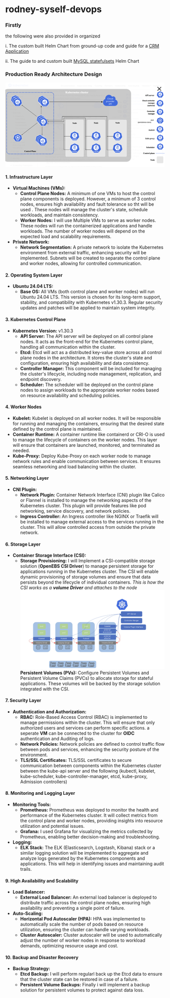 # rodney-syself-devops

### **Firstly**

the following were also provided in organized 

i. The  custom built Helm Chart from ground-up code and guide for a [CRM Application](demo-crm-app/AppGuide.md)

ii. The guide to and custom built [MySQL statefulsets](custom-sql-chart/Main_Guide.md) Helm Chart

### **Production Ready Architecture Design**

![1723406983630](image/GuideProductionHelmChart/1723406983630.png)

#### **1. Infrastructure Layer**

* **Virtual Machines (VMs):**
  * **Control Plane Nodes:** A minimum of one VMs to host the control plane components is deployed. However, a minimum of 3 control nodes, ensures high availability and fault tolerance so tht will be used . These nodes will manage the cluster's state, schedule workloads, and maintain consistency.
  * **Worker Nodes:** I will use Multiple VMs to serve as worker nodes. These nodes will run the containerized applications and handle workloads. The number of worker nodes will depend on the expected load and scalability requirements.
* **Private Network:**
  * **Network Segmentation:**  A private network to isolate the Kubernetes environment from external traffic, enhancing security will be implemented. Subnets will be created to separate the control plane and worker nodes, allowing for controlled communication.

#### **2. Operating System Layer**

* **Ubuntu 24.04 LTS:**
  * **Base OS:** All VMs (both control plane and worker nodes) will run Ubuntu 24.04 LTS. This version is chosen for its long-term support, stability, and compatibility with Kubernetes v1.30.3. Regular security updates and patches will be applied to maintain system integrity.

#### **3. Kubernetes Control Plane**

* **Kubernetes Version:** v1.30.3
  * **API Server:** The API server will be deployed on all control plane nodes. It acts as the front-end for the Kubernetes control plane, handling all communication within the cluster.
  * **Etcd:** Etcd will act as a distributed key-value store across all control plane nodes in the architecture. It stores the cluster's state and configuration, ensuring high availability and data consistency.
  * **Controller Manager:** This component will be included for managing the cluster's lifecycle, including node management, replication, and endpoint discovery.
  * **Scheduler:** The scheduler will be deployed on the control plane nodes to assign workloads to the appropriate worker nodes based on resource availability and scheduling policies.

#### **4. Worker Nodes**

* **Kubelet:** Kubelet  is deployed on all worker nodes. It will be responsible for running and managing the containers, ensuring that the desired state defined by the control plane is maintained.
* **Container Runtime:** A container runtime like containerd or CRI-O is used  to manage the lifecycle of containers on the worker nodes. This layer will ensure that containers are launched, monitored, and terminated as needed.
* **Kube-Proxy:** Deploy Kube-Proxy on each worker node to manage network rules and enable communication between services. It ensures seamless networking and load balancing within the cluster.

#### **5. Networking Layer**

* **CNI Plugin:**
  * **Network Plugin:** Container Network Interface (CNI) plugin like Calico or Flannel is installed to manage the networking aspects of the Kubernetes cluster. This plugin will provide features like pod networking, service discovery, and network policies.
  * **Ingress Controller:** An Ingress controller like NGINX or Traefik will be installed to manage external access to the services running in the cluster. This will allow controlled access from outside the private network.

#### **6. Storage Layer**

* **Container Storage Interface (CSI):**
  * **Storage Provisioning:** I will Implement a CSI-compatible storage solution (**OpenEBS CSI Driver**) to manage persistent storage for applications running in the Kubernetes cluster. The CSI will enable dynamic provisioning of storage volumes and ensure that data persists beyond the lifecycle of individual containers.
    *This is how the CSI works as a **volume Driver** and attaches to the node*
    ![1723405073950](image/GuideProductionHelmChart/1723405073950.png)**Persistent Volumes (PVs):** Configure Persistent Volumes and Persistent Volume Claims (PVCs) to allocate storage for stateful applications. These volumes will be backed by the storage solution integrated with the CSI.

#### **7. Security Layer**

* **Authentication and Authorization:**
  * **RBAC:** Role-Based Access Control (RBAC)  is implemented to manage permissions within the cluster. This will ensure that only authorized users and services can perform specific actions. a seperate **VM** can be connected to the cluster for **OIDC** authentication and Auditing of logs.
  * **Network Policies:** Network policies are defined to control traffic flow between pods and services, enhancing the security posture of the environment.
  * **TLS/SSL Certificates:** TLS/SSL certificates to secure communication between components within the Kubernetes cluster between the kube-api server and the following (kubectl, kubelet, kube-scheduler, kube-controller-manager, etcd, kube-proxy, Admission controllers)

#### **8. Monitoring and Logging Layer**

* **Monitoring Tools:**
  * **Prometheus:** Prometheus  was deployed to monitor the health and performance of the Kubernetes cluster. It will collect metrics from the control plane and worker nodes, providing insights into resource utilization and potential issues.
  * **Grafana:** I used Grafana for visualizing the metrics collected by Prometheus, enabling better decision-making and troubleshooting.
* **Logging:**
  * **ELK Stack:** The ELK (Elasticsearch, Logstash, Kibana) stack or a similar logging solution will be implemented  to aggregate and analyze logs generated by the Kubernetes components and applications. This will help in identifying issues and maintaining audit trails.

#### **9. High Availability and Scalability**

* **Load Balancer:**
  * **External Load Balancer:** An external load balancer  is deployed to distribute traffic across the control plane nodes, ensuring high availability and preventing a single point of failure.
* **Auto-Scaling:**
  * **Horizontal Pod Autoscaler (HPA):** HPA  was implemented to automatically scale the number of pods based on resource utilization, ensuring the cluster can handle varying workloads.
  * **Cluster Autoscaler:** Cluster autoscaler will be used to automatically adjust the number of worker nodes in response to workload demands, optimizing resource usage and cost.

#### **10. Backup and Disaster Recovery**

* **Backup Strategy:**
  * **Etcd Backup:**  I will perform regularl back up the Etcd data to ensure that the cluster state can be restored in case of a failure.
  * **Persistent Volume Backups:** Finally i will implement a backup solution for persistent volumes to protect against data loss.
